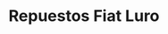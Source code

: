 ---
title: "Repuestos Fiat Luro"
url: /ciudad-autonoma-de-buenos-aires/repuestos-fiat-luro/
shop: Autoteile
---
